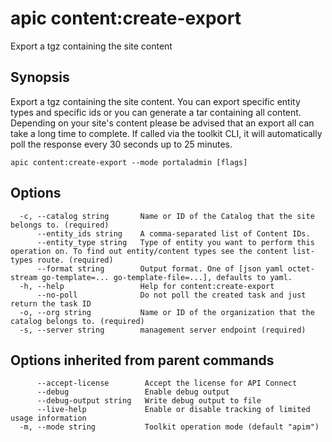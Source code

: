 # apic content:create-export

Export a tgz containing the site content

## Synopsis

Export a tgz containing the site content. You can export specific entity types and specific ids or you can generate a tar containing all content. Depending on your site's content please be advised that an export all can take a long time to complete. If called via the toolkit CLI, it will automatically poll the response every 30 seconds up to 25 minutes.

```
apic content:create-export --mode portaladmin [flags]
```

## Options

```
  -c, --catalog string       Name or ID of the Catalog that the site belongs to. (required)
      --entity_ids string    A comma-separated list of Content IDs.
      --entity_type string   Type of entity you want to perform this operation on. To find out entity/content types see the content list-types route. (required)
      --format string        Output format. One of [json yaml octet-stream go-template=... go-template-file=...], defaults to yaml.
  -h, --help                 Help for content:create-export
      --no-poll              Do not poll the created task and just return the task ID
  -o, --org string           Name or ID of the organization that the catalog belongs to. (required)
  -s, --server string        management server endpoint (required)
```

## Options inherited from parent commands

```
      --accept-license        Accept the license for API Connect
      --debug                 Enable debug output
      --debug-output string   Write debug output to file
      --live-help             Enable or disable tracking of limited usage information
  -m, --mode string           Toolkit operation mode (default "apim")
```
